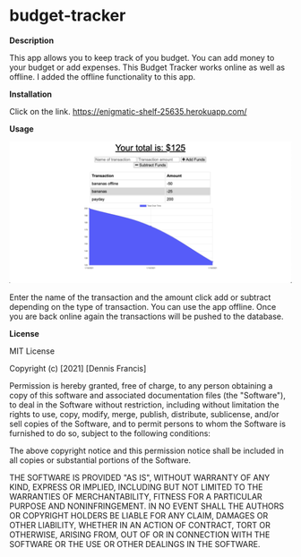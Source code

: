 # budget-tracker

**Description**

This app allows you to keep track of you budget. You can add money to your budget or add expenses. This Budget Tracker works online as well as offline. I added the offline functionality to this app.

**Installation**

Click on the link. https://enigmatic-shelf-25635.herokuapp.com/

**Usage**

![screenShot](./public/ScreenShot.png)

Enter the name of the transaction and the amount click add or subtract depending on the type of transaction. You can use the app offline. Once you are back online again the transactions will be pushed to the database.

**License**

MIT License

Copyright (c) [2021] [Dennis Francis]

Permission is hereby granted, free of charge, to any person obtaining a copy
of this software and associated documentation files (the "Software"), to deal
in the Software without restriction, including without limitation the rights
to use, copy, modify, merge, publish, distribute, sublicense, and/or sell
copies of the Software, and to permit persons to whom the Software is
furnished to do so, subject to the following conditions:

The above copyright notice and this permission notice shall be included in all
copies or substantial portions of the Software.

THE SOFTWARE IS PROVIDED "AS IS", WITHOUT WARRANTY OF ANY KIND, EXPRESS OR
IMPLIED, INCLUDING BUT NOT LIMITED TO THE WARRANTIES OF MERCHANTABILITY,
FITNESS FOR A PARTICULAR PURPOSE AND NONINFRINGEMENT. IN NO EVENT SHALL THE
AUTHORS OR COPYRIGHT HOLDERS BE LIABLE FOR ANY CLAIM, DAMAGES OR OTHER
LIABILITY, WHETHER IN AN ACTION OF CONTRACT, TORT OR OTHERWISE, ARISING FROM,
OUT OF OR IN CONNECTION WITH THE SOFTWARE OR THE USE OR OTHER DEALINGS IN THE
SOFTWARE.